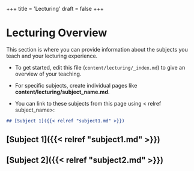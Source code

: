 +++
title = 'Lecturing'
draft = false
+++

# Lecturing Overview

This section is where you can provide information about the subjects you teach and your lecturing experience.

- To get started, edit this file (`content/lecturing/_index.md`) to give an overview of your teaching.

- For specific subjects, create individual pages like **content/lecturing/subject_name.md**.
- You can link to these subjects from this page using < relref subject_name>:

```markdown
## [Subject 1]({{< relref "subject1.md" >}})
```

## [Subject 1]({{< relref "subject1.md" >}})

## [Subject 2]({{< relref "subject2.md" >}})
